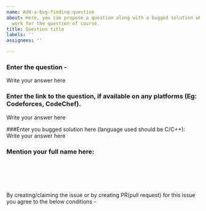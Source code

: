 ```yaml
---
name: Add-a-bug-finding-question
about: Here, you can propose a question along with a bugged solution which should
  work for the question of course.
title: Question title
labels: ''
assignees: ''

---
```


### Enter the question -
Write your answer here

### Enter the link to the question, if available on any platforms (Eg: Codeforces, CodeChef).
Write your answer here

###Enter you bugged solution here (language used should be C/C++):
Write your answer here

### Mention your full name here:

<br><br>

<br>

By creating/claiming the issue or by creating PR(pull request) for this issue you agree to the below conditions -
